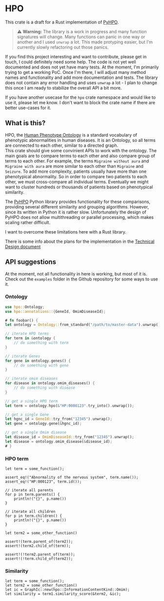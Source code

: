 # HPO

This crate is a draft for a Rust implementation of [PyHPO](https://pypi.org/project/pyhpo/).

> :warning: **Warning:** The library is a work in progress and many function signatures will change. Many functions can panic in one way or another and I used `unwrap` a lot. This made protyping easier, but I'm currently slowly refactoring out those panics.

If you find this project interesting and want to contribute, please get in touch, I could definitely need some help. The code is not yet well documented and does not yet have many tests. At the moment, I'm primarily trying to get a working PoC. Once I'm there, I will adjust many method names and functionality and add more documentation and tests. The library does not contain any error handling and uses `unwrap` a lot - I plan to change this once I am ready to stabilize the overall API a bit more.

If you have another usecase for the `hpo` crate namespace and would like to use it, please let me know. I don't want to block the crate name if there are better use-cases for it.

## What is this?

HPO, the [Human Phenotype Ontology](https://hpo.jax.org/app/) is a standard vocabulary of phenotypic abnormalities in human diseases. It is an Ontology, so all terms are connected to each other, similar to a directed graph.  
This crate should give some convinient APIs to work with the ontology. The main goals are to compare terms to each other and also compare group of terms to each other.
For example, the terms `Migraine without aura` and `Migraine with aura` are more similar to each other than `Migraine` and `Seizure`. To add more complexity, patients usually have more than one phenotypical abnormality. So in order to compare two patients to each other, we must cross-compare all individual terms. Eventually we might want to cluster hundreds or thousands of patients based on phenotypical similarity.

The [PyHPO](https://pypi.org/project/pyhpo/) Python library provides functionality for these comparisons, providing several different similarity and grouping algorithms. However, since its written in Python it is rather slow. Unfortunately the design of PyHPO does not allow multithreading or parallel processing, which makes scaling rather difficult.

I want to overcome these limitations here with a Rust library.

There is some info about the plans for the implementation in the [Technical Design document](https://github.com/anergictcell/hpo/blob/main/TechnicalDesign.md)


## API suggestions
At the moment, not all functionality in here is working, but most of it is. Check out the `examples` folder in the Github repository for some ways to use it.

### Ontology
```rust
use hpo::Ontology;
use hpo::annotations::{GeneId, OmimDiseaseId};

# fn foobar() {
let ontology = Ontology::from_standard("/path/to/master-data").unwrap();

// iterate HPO terms
for term in &ontology {
    // do something with term
}

// iterate Genes
for gene in ontology.genes() {
    // do something with gene
}

// iterate omim diseases
for disease in ontology.omim_diseases() {
    // do something with disease
}

// get a single HPO term
let term = ontology.hpo(&"HP:0000123".try_into().unwrap());

// get a single Gene
let hgnc_id = GeneId::try_from("12345").unwrap();
let gene = ontology.gene(&hgnc_id);

// get a single Omim disease
let disease_id = OmimDiseaseId::try_from("12345").unwrap();
let disease = ontology.omim_disease(&disease_id);
# }
```

### HPO term
```ignore
let term = some_function();

assert_eq!("Abnormality of the nervous system", term.name());
assert_eq!("HP:000123", term.id());

// iterate all parents
for p in term.parents() {
    println!("{}", p.name())
}

// iterate all children
for p in term.children() {
    println!("{}", p.name())
}

let term2 = some_other_function()

assert!(term.parent_of(term2));
assert!(term2.child_of(term));

assert!(!term2.parent_of(term));
assert!(!term.child_of(term2));
```

### Similarity
```ignore
let term = some_function();
let term2 = some_other_function()
let ic = GraphIc::new(hpo::InformationContentKind::Omim);
let similarity = term1.similarity_score(&term2, &ic);
```